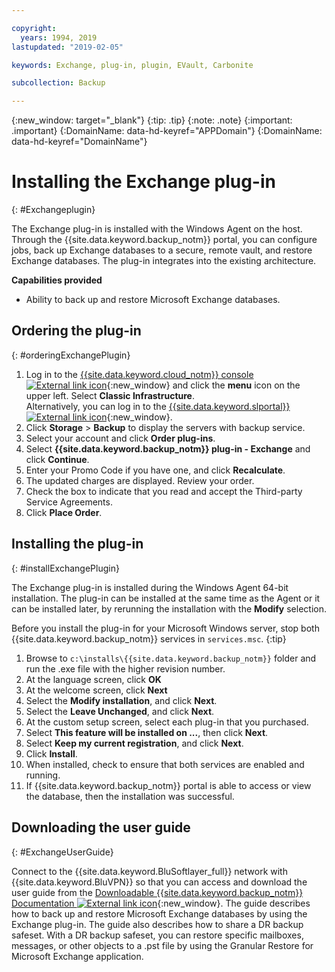 ```yaml
---

copyright:
  years: 1994, 2019
lastupdated: "2019-02-05"

keywords: Exchange, plug-in, plugin, EVault, Carbonite

subcollection: Backup

---
```

{:new_window: target="_blank"}
{:tip: .tip}
{:note: .note}
{:important: .important}
{:DomainName: data-hd-keyref="APPDomain"}
{:DomainName: data-hd-keyref="DomainName"}

# Installing the Exchange plug-in
{: #Exchangeplugin}

The Exchange plug-in is installed with the Windows Agent on the host. Through the {{site.data.keyword.backup_notm}} portal, you can configure jobs, back up Exchange databases to a secure, remote vault, and restore Exchange databases. The plug-in integrates into the existing architecture.

**Capabilities provided**

- Ability to back up and restore Microsoft Exchange databases.

## Ordering the plug-in
{: #orderingExchangePlugin}

1. Log in to the [{{site.data.keyword.cloud_notm}} console ![External link icon](../../icons/launch-glyph.svg "External link icon")](https://{DomainName}/){:new_window} and click the **menu** icon on the upper left. Select **Classic Infrastructure**.<br/>
   Alternatively, you can log in to the [{{site.data.keyword.slportal}} ![External link icon](../../icons/launch-glyph.svg "External link icon")](https://control.softlayer.com/){:new_window}.
2. Click **Storage** > **Backup** to display the servers with backup service.
3. Select your account and click **Order plug-ins**.
4. Select **{{site.data.keyword.backup_notm}} plug-in - Exchange** and click **Continue**.
5. Enter your Promo Code if you have one, and click **Recalculate**.
6. The updated charges are displayed. Review your order.
7. Check the box to indicate that you read and accept the Third-party Service Agreements.
8. Click **Place Order**.

## Installing the plug-in
{: #installExchangePlugin}

The Exchange plug-in is installed during the Windows Agent 64-bit installation. The plug-in can be installed at the same time as the Agent or it can be installed later, by rerunning the installation with the **Modify** selection.

Before you install the plug-in for your Microsoft Windows server, stop both {{site.data.keyword.backup_notm}} services in `services.msc`.
{:tip}

1. Browse to `c:\installs\{{site.data.keyword.backup_notm}}` folder and run the .exe file with the higher revision number.
2. At the language screen, click **OK**
3. At the welcome screen, click **Next**
4. Select the **Modify installation**, and click **Next**.
5. Select the **Leave Unchanged**, and click **Next**.
6. At the custom setup screen, select each plug-in that you purchased.
7. Select **This feature will be installed on ...**, then click **Next**.
8. Select **Keep my current registration**, and click **Next**.
9. Click **Install**.
10. When installed, check to ensure that both services are enabled and running.
11. If {{site.data.keyword.backup_notm}} portal is able to access or view the database, then the installation was successful.

## Downloading the user guide
{: #ExchangeUserGuide}

Connect to the {{site.data.keyword.BluSoftlayer_full}} network with {{site.data.keyword.BluVPN}} so that you can access and download the user guide from the [Downloadable {{site.data.keyword.backup_notm}} Documentation ![External link icon](../../icons/launch-glyph.svg "External link icon")](http://downloads.service.softlayer.com/evault/Documentation/){:new_window}. The guide describes how to back up and restore Microsoft Exchange databases by using the Exchange plug-in. The guide also describes how to share a DR backup safeset. With a DR backup safeset, you can restore specific mailboxes, messages, or other objects to a .pst file by using the Granular Restore for Microsoft Exchange application.
